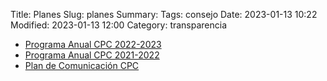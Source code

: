 Title: Planes
Slug: planes
Summary:
Tags: consejo
Date: 2023-01-13 10:22
Modified: 2023-01-13 12:00
Category: transparencia



* [Programa Anual CPC 2022-2023](programa-anual-cpc-23.pdf)
* [Programa Anual CPC 2021-2022](programa-anual-cpc-22.pdf)
* [Plan de Comunicación CPC](plan-de-comunicacion-cpc.pdf)
